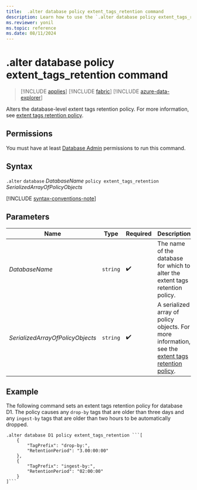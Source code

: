 ```yaml
---
title:  .alter database policy extent_tags_retention command
description: Learn how to use the `.alter database policy extent_tags_retention` command to change the database-level extent tags retention policy.
ms.reviewer: yonil
ms.topic: reference
ms.date: 08/11/2024
---
```

# .alter database policy extent_tags_retention command

> [!INCLUDE [applies](../includes/applies-to-version/applies.md)] [!INCLUDE [fabric](../includes/applies-to-version/fabric.md)] [!INCLUDE [azure-data-explorer](../includes/applies-to-version/azure-data-explorer.md)]

Alters the database-level extent tags retention policy. For more information, see [extent tags retention policy](extent-tags-retention-policy.md).

## Permissions

You must have at least [Database Admin](../access-control/role-based-access-control.md) permissions to run this command.

## Syntax

`.alter` `database` *DatabaseName* `policy extent_tags_retention` *SerializedArrayOfPolicyObjects*

[!INCLUDE [syntax-conventions-note](../includes/syntax-conventions-note.md)]

## Parameters

|Name|Type|Required|Description|
|--|--|--|--|
|*DatabaseName*| `string` | :heavy_check_mark:|The name of the database for which to alter the extent tags retention policy.|
|*SerializedArrayOfPolicyObjects*| `string` | :heavy_check_mark:|A serialized array of policy objects. For more information, see the [extent tags retention policy](extent-tags-retention-policy.md).|

## Example

The following command sets an extent tags retention policy for database D1. The policy causes any `drop-by` tags that are older than three days and any `ingest-by` tags that are older than two hours to be automatically dropped.

```kusto
.alter database D1 policy extent_tags_retention ```[
	{
		"TagPrefix": "drop-by:",
		"RetentionPeriod": "3.00:00:00"
	},
	{
		"TagPrefix": "ingest-by:",
		"RetentionPeriod": "02:00:00"
	}
]```
```
